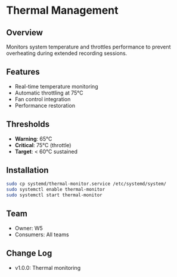 # Thermal Management

## Overview
Monitors system temperature and throttles performance to prevent overheating during extended recording sessions.

## Features
- Real-time temperature monitoring
- Automatic throttling at 75°C
- Fan control integration
- Performance restoration

## Thresholds
- **Warning**: 65°C
- **Critical**: 75°C (throttle)
- **Target**: < 60°C sustained

## Installation
```bash
sudo cp systemd/thermal-monitor.service /etc/systemd/system/
sudo systemctl enable thermal-monitor
sudo systemctl start thermal-monitor
```

## Team
- Owner: W5
- Consumers: All teams

## Change Log
- v1.0.0: Thermal monitoring